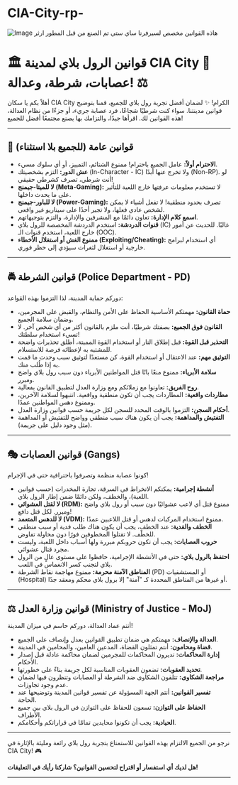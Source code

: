 # CIA-City-rp-
![Image](https://github.com/user-attachments/assets/a30e8f63-c1b7-44c9-acea-91519c348bfb)
هاذه القوانين مخصص لسيرفرنا ساي ستي تم الصنع من قبل المطور ارثر
# 🏛️ قوانين الرول بلاي لمدينة CIA City 🚓 عصابات، شرطة، وعدالة! ⚖️

أهلاً بكم يا سكان CIA City الكرام! ✨ لضمان أفضل تجربة رول بلاي للجميع، قمنا بتوضيح قوانين مدينتنا. سواء كنت شرطيًا شجاعًا، فرد عصابة جريء، أو جزءًا من نظام العدالة، هذه القوانين لك. اقرأها جيدًا، والتزامك بها يصنع مجتمعًا أفضل للجميع!

---

## 📜 قوانين عامة (للجميع بلا استثناء)

* **الاحترام أولاً:** عامل الجميع باحترام! ممنوع الشتائم، التمييز، أو أي سلوك مسيء.
* **عش الدور:** التزم بشخصيتك (In-Character - IC) ولا تخرج عنها أبدًا (Non-RP). لو أنت شرطي، تصرف كشرطي حقيقي!
* **لا للميتا-جيمنج (Meta-Gaming):** لا تستخدم معلومات عرفتها خارج اللعبة للتأثير على ما يحدث داخلها.
* **لا للباور-جيمنج (Power-Gaming):** تصرف بحدود منطقية! لا تفعل أشياء لا يمكن لشخص عادي فعلها، ولا تجبر أحدًا على سيناريو غير واقعي.
* **اسمع كلام الإدارة:** تعاون دائمًا مع المشرفين والإدارة، والتزم بتوجيهاتهم.
* **قنوات الدردشة:** استخدم الدردشة المخصصة للرول بلاي (IC) غالبًا. للحديث عن أمور خارج اللعبة، استخدم قنوات الـ (OOC).
* **ممنوع الغش أو استغلال الأخطاء (Exploiting/Cheating):** أي استخدام لبرامج خارجية أو استغلال لثغرات سيؤدي إلى حظر فوري.

---

## 🚔 قوانين الشرطة (Police Department - PD)

دوركم حماية المدينة، لذا التزموا بهذه القواعد:

* **حماة القانون:** مهمتكم الأساسية الحفاظ على الأمن والنظام، والقبض على المجرمين، وضمان سلامة الجميع.
* **القانون فوق الجميع:** بصفتك شرطيًا، أنت ملزم بالقانون أكثر من أي شخص آخر. لا تسيء استخدام سلطتك!
* **التحذير قبل القوة:** قبل إطلاق النار أو استخدام القوة المميتة، أطلق تحذيرات واضحة للمشتبه به لإعطائه فرصة للاستسلام.
* **التوثيق مهم:** عند الاعتقال أو استخدام القوة، كن مستعدًا لتوثيق سبب وحدث ما قمت به إذا طُلب منك.
* **سلامة الأبرياء:** ممنوع منعًا باتًا قتل المواطنين الأبرياء دون سبب رول بلاي واضح ومبرر.
* **روح الفريق:** تعاونوا مع زملائكم ومع وزارة العدل لتطبيق القانون بفعالية.
* **مطاردات واقعية:** المطاردات يجب أن تكون منطقية وواقعية. انتبهوا لسلامة الآخرين، وممنوع دهس المواطنين عمدًا.
* **أحكام السجن:** التزموا بالوقت المحدد للسجن لكل جريمة حسب قوانين وزارة العدل.
* **التفتيش والمداهمة:** يجب أن يكون هناك سبب منطقي وواضح للتفتيش أو المداهمة (مثل وجود دليل على جريمة).

---

## 🎭 قوانين العصابات (Gangs)

كونوا عصابة منظمة وتصرفوا باحترافية حتى في الإجرام!

* **أنشطة إجرامية:** يمكنكم الانخراط في السرقة، تجارة المخدرات (حسب قوانين اللعبة)، والخطف، ولكن دائمًا ضمن إطار الرول بلاي.
* **لا لقتل العشوائي (RDM):** ممنوع قتل أي لاعب عشوائيًا دون سبب أو رول بلاي واضح ومبرر. لكل قتل دافع!
* **لا للدهس المتعمد (VDM):** ممنوع استخدام المركبات لدهس أو قتل اللاعبين عمدًا.
* **الخطف والفدية:** عند الخطف، يجب أن يكون هناك طلب فدية أو سبب منطقي للخطْف. لا تقتلوا المخطوفين فورًا دون محاولة تفاوض.
* **حروب العصابات:** يجب أن تكون حروبكم مبررة ولها أسباب داخل اللعبة، وليست مجرد قتال عشوائي.
* **احتفظ بالرول بلاي:** حتى في الأنشطة الإجرامية، حافظوا على مستوى عالٍ من الرول بلاي لتجنب كسر الانغماس في اللعب.
* **المناطق الآمنة محرمة:** ممنوع مهاجمة نقاط الشرطة (PD) أو المستشفيات (Hospital) أو غيرها من المناطق المحددة كـ "آمنة" إلا برول بلاي محكم ومعقد جدًا.

---

## ⚖️ قوانين وزارة العدل (Ministry of Justice - MoJ)

أنتم عماد العدالة، دوركم حاسم في ميزان المدينة!

* **العدالة والإنصاف:** مهمتكم هي ضمان تطبيق القوانين بعدل وإنصاف على الجميع.
* **قضاة ومحامون:** أنتم تمثلون القضاة، المدعين العامين، والمحامين في المدينة.
* **إدارة المحاكمات:** تديرون المحاكمات للمجرمين لضمان محاكمة عادلة قبل إصدار الأحكام.
* **تحديد العقوبات:** تضعون العقوبات المناسبة لكل جريمة بناءً على خطورتها.
* **مراجعة الشكاوى:** تتلقون الشكاوى ضد الشرطة أو العصابات وتنظرون فيها لضمان عدم وجود تجاوزات.
* **تفسير القوانين:** أنتم الجهة المسؤولة عن تفسير قوانين المدينة وتوضيحها عند الحاجة.
* **الحفاظ على التوازن:** تسعون للحفاظ على التوازن في الرول بلاي بين جميع الأطراف.
* **الحيادية:** يجب أن تكونوا محايدين تمامًا في قراراتكم وأحكامكم.

---

نرجو من الجميع الالتزام بهذه القوانين للاستمتاع بتجربة رول بلاي رائعة ومليئة بالإثارة في CIA City! 🎮

**هل لديك أي استفسار أو اقتراح لتحسين القوانين؟ شاركنا رأيك في التعليقات!**

---
